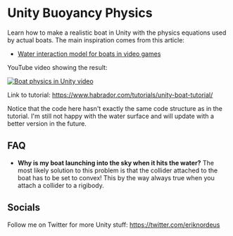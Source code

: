 # Unity Buoyancy Physics 

Learn how to make a realistic boat in Unity with the physics equations used by actual boats. The main inspiration comes from this article:

* [Water interaction model for boats in video games](https://www.gamedeveloper.com/programming/water-interaction-model-for-boats-in-video-games)


YouTube video showing the result:

[![Boat physics in Unity video](http://img.youtube.com/vi/6Ec-gxpC-Ik/0.jpg)](http://www.youtube.com/watch?v=6Ec-gxpC-Ik "Boat physics in Unity video")

Link to tutorial: https://www.habrador.com/tutorials/unity-boat-tutorial/

Notice that the code here hasn't exactly the same code structure as in the tutorial. I'm still not happy with the water surface and will update with a better version in the future. 


## FAQ

* **Why is my boat launching into the sky when it hits the water?** The most likely solution to this problem is that the collider attached to the boat has to be set to convex! This by the way always true when you attach a collider to a rigibody.  


## Socials

Follow me on Twitter for more Unity stuff: https://twitter.com/eriknordeus
